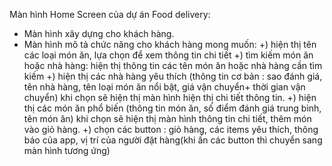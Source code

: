 Màn hình Home Screen của dự án Food delivery:
- Màn hình xây dựng cho khách hàng. 
- Màn hình mô tả chức năng cho khách hàng mong muốn:
	+) hiện thị tên các loại món ăn, lựa chọn để xem thông tin chi tiết 
	+) tìm kiếm món ăn hoặc nhà hàng: hiện thị thông tin các tên món ăn hoặc nhà hàng cần tìm kiếm
	+) hiện thị các nhà hàng yêu thích (thông tin cơ bản : sao đánh giá, tên nhà hàng, tên loại món ăn nổi bật, giá vận chuyển+ thời gian vận chuyển) khi chọn sẽ hiện thị màn hình hiện thị chi tiết thông tin.
	+) hiện thị các món ăn phổ biến (thông tin món ăn, số điểm đánh giá trung bình, tên món ăn) khi chọn sẽ hiện thị màn hình thông tin chi tiết, thêm món vào giỏ hàng.
	+) chọn các button : giỏ hàng, các items yêu thích, thông báo của app, vị trí của người đặt hàng(khi ấn các button thì chuyển sang màn hình tương ứng)
